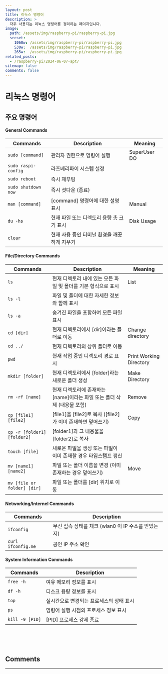 ```yaml
---
layout: post
title: 리눅스 명령어
description: >
  자주 사용되는 리눅스 명령어를 정리하는 페이지입니다.
image: 
  path: /assets/img/raspberry-pi/raspberry-pi.jpg
  srcset:
    1060w: /assets/img/raspberry-pi/raspberry-pi.jpg
    530w:  /assets/img/raspberry-pi/raspberry-pi.jpg
    265w:  /assets/img/raspberry-pi/raspberry-pi.jpg
related_posts:
  - /raspberry-pi/2024-06-07-apt/
sitemap: false
comments: false
---
```


# 리눅스 명령어

## 주요 명령어

#### **General Commands**  

| Commands             | Description                              | Meaning      |
| -------------------- | ---------------------------------------- | ------------ |
| `sudo [command]`     | 관리자 권한으로 명령어 실행                | SuperUser DO |
| `sudo raspi-config`  | 라즈베리파이 시스템 설정                   |              |
| `sudo reboot`        | 즉시 재부팅                               |              |
| `sudo shutdown now`  | 즉시 셧다운 (종료)                        |              |
| `man [command]`      | [command] 명령어에 대한 설명 표시          | Manual       |
| `du -hs`             | 현재 파일 또는 디렉토리 용량 총 크기 표시   | Disk Usage   |
| `clear`              | 현재 사용 중인 터미널 환경을 깨끗하게 지우기 |              |

#### **File/Directory Commands**

| Commands                    | Description                                                        | Meaning                 |
| --------------------------- | ------------------------------------------------------------------ | ----------------------- |
| `ls`                        | 현재 디렉토리 내에 있는 모든 파일 및 폴더를 기본 형식으로 표시          | List                    |
| `ls -l`                     | 파일 및 폴더에 대한 자세한 정보와 함께 표시                           |                         |
| `ls -a`                     | 숨겨진 파일을 포함하여 모든 파일 표시                                 |                         |
| `cd [dir]`                  | 현재 디렉토리에서 [dir]이라는 폴더로 이동                             | Change directory        |
| `cd ../`                    | 현재 디렉토리의 상위 폴더로 이동                                      |                         |
| `pwd`                       | 현재 작업 중인 디렉토리 경로 표시                                     | Print Working Directory |
| `mkdir [folder]`            | 현재 디렉토리에서 [folder]라는 새로운 폴더 생성                       | Make Directory          |
| `rm -rf [name]`             | 현재 디렉토리에 존재하는 [name]이라는 파일 또는 폴더 삭제 (내용물 포함) | Remove                  |
| `cp [file1] [file2]`        | [file1]을 [file2]로 복사 ([file2]가 이미 존재하면 덮어쓰기)           | Copy                    |
| `cp -r [folder1] [folder2]` | [folder1]과 그 내용물을 [folder2]로 복사                             |                         |
| `touch [file]`              | 새로운 파일을 생성 또는 파일이 이미 존재할 경우 타임스탬프 갱신         |                         |
| `mv [name1] [name2]`        | 파일 또는 폴더 이름을 변경 (이미 존재하는 경우 덮어쓰기)               | Move                    |
| `mv [file or folder] [dir]` | 파일 또는 폴더를 [dir] 위치로 이동                                   |                         |
 
#### **Networking/Internel Commands**

| Commands             | Description                                      |
| -------------------- | ------------------------------------------------ |
| `ifconfig`           | 무선 접속 상태를 체크 (wlan0 이 IP 주소를 받았는지) |
| `curl ifconfig.me`   | 공인 IP 주소 확인                                 |

#### **System Information Commands**

| Commands                   | Description                           | 
| -------------------------- | ------------------------------------- | 
| `free -h`                  | 여유 메모리 정보를 표시                 |
| `df -h`                    | 디스크 용량 정보를 표시                 |
| `top`                      | 실시간으로 변경되는 프로세스의 상태 표시 |
| `ps`| 명령어 실행 시점의 프로세스 정보 표시                           | 
| `kill -9 [PID]` | [PID] 프로세스 강제 종료                           |


<br />
<br />
<br />

## Comments
<hr />
<script
  src="https://utteranc.es/client.js"
  repo="HyunJinNo/HyunJinNo.github.io"
  issue-term="pathname"
  theme="github-light"
  crossorigin="anonymous"
  async
></script>